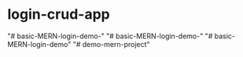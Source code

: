 # login-crud-app
"# basic-MERN-login-demo-" 
"# basic-MERN-login-demo-" 
"# basic-MERN-login-demo" 
"# demo-mern-project" 
